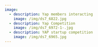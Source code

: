 ```yaml
---
image:
  - description: Yap members interacting
    image: /img/ds7_6822.jpg
  - description: Yap Competition
    image: /img/ds7_6972-1-.jpg
  - description: YAP startup competition
    image: /img/ds7_6965.jpg
---
```


